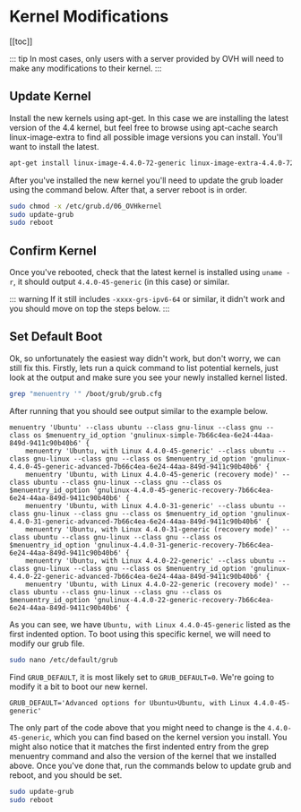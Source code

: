 # Kernel Modifications

[[toc]]

::: tip
In most cases, only users with a server provided by OVH will need to make any modifications to their kernel.
:::

## Update Kernel
Install the new kernels using apt-get. In this case we are installing the latest version of the 4.4 kernel,
but feel free to browse using apt-cache search linux-image-extra to find all possible image versions you can
install. You'll want to install the latest.

``` bash
apt-get install linux-image-4.4.0-72-generic linux-image-extra-4.4.0-72-generic
```

After you've installed the new kernel you'll need to update the grub loader using the command below. After that, a
server reboot is in order.

``` bash
sudo chmod -x /etc/grub.d/06_OVHkernel
sudo update-grub
sudo reboot
```

## Confirm Kernel
Once you've rebooted, check that the latest kernel is installed using `uname -r`, it should output `4.4.0-45-generic`
(in this case) or similar.

::: warning
If it still includes `-xxxx-grs-ipv6-64` or similar, it didn't work and you should move on top the steps below.
:::

## Set Default Boot
Ok, so unfortunately the easiest way didn't work, but don't worry, we can still fix this. Firstly, lets run a quick
command to list potential kernels, just look at the output and make sure you see your newly installed kernel listed.

``` bash
grep "menuentry '" /boot/grub/grub.cfg
```

After running that you should see output similar to the example below.

``` text
menuentry 'Ubuntu' --class ubuntu --class gnu-linux --class gnu --class os $menuentry_id_option 'gnulinux-simple-7b66c4ea-6e24-44aa-849d-9411c90b40b6' {
    menuentry 'Ubuntu, with Linux 4.4.0-45-generic' --class ubuntu --class gnu-linux --class gnu --class os $menuentry_id_option 'gnulinux-4.4.0-45-generic-advanced-7b66c4ea-6e24-44aa-849d-9411c90b40b6' {
    menuentry 'Ubuntu, with Linux 4.4.0-45-generic (recovery mode)' --class ubuntu --class gnu-linux --class gnu --class os $menuentry_id_option 'gnulinux-4.4.0-45-generic-recovery-7b66c4ea-6e24-44aa-849d-9411c90b40b6' {
    menuentry 'Ubuntu, with Linux 4.4.0-31-generic' --class ubuntu --class gnu-linux --class gnu --class os $menuentry_id_option 'gnulinux-4.4.0-31-generic-advanced-7b66c4ea-6e24-44aa-849d-9411c90b40b6' {
    menuentry 'Ubuntu, with Linux 4.4.0-31-generic (recovery mode)' --class ubuntu --class gnu-linux --class gnu --class os $menuentry_id_option 'gnulinux-4.4.0-31-generic-recovery-7b66c4ea-6e24-44aa-849d-9411c90b40b6' {
    menuentry 'Ubuntu, with Linux 4.4.0-22-generic' --class ubuntu --class gnu-linux --class gnu --class os $menuentry_id_option 'gnulinux-4.4.0-22-generic-advanced-7b66c4ea-6e24-44aa-849d-9411c90b40b6' {
    menuentry 'Ubuntu, with Linux 4.4.0-22-generic (recovery mode)' --class ubuntu --class gnu-linux --class gnu --class os $menuentry_id_option 'gnulinux-4.4.0-22-generic-recovery-7b66c4ea-6e24-44aa-849d-9411c90b40b6' {
```

As you can see, we have `Ubuntu, with Linux 4.4.0-45-generic` listed as the first indented option. To boot using this
specific kernel, we will need to modify our grub file.

``` bash
sudo nano /etc/default/grub
```

Find `GRUB_DEFAULT`, it is most likely set to `GRUB_DEFAULT=0`. We're going to modify it a bit to boot our new kernel.

``` text
GRUB_DEFAULT='Advanced options for Ubuntu>Ubuntu, with Linux 4.4.0-45-generic'
```

The only part of the code above that you might need to change is the `4.4.0-45-generic`, which you can find based on
the kernel version you install. You might also notice that it matches the first indented entry from the grep menuentry
command and also the version of the kernel that we installed above. Once you've done that, run the commands below to
update grub and reboot, and you should be set.

``` bash
sudo update-grub
sudo reboot
```
